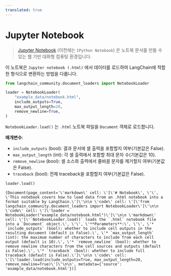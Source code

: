 ```yaml
---
translated: true
---
```


# Jupyter Notebook

>[Jupyter Notebook](https://en.wikipedia.org/wiki/Project_Jupyter#Applications) (이전에는 `IPython Notebook`) 은 노트북 문서를 만들 수 있는 웹 기반 대화형 컴퓨팅 환경입니다.

이 노트북은 `Jupyter notebook (.html)` 에서 데이터를 로드하여 LangChain에 적합한 형식으로 변환하는 방법을 다룹니다.

```python
from langchain_community.document_loaders import NotebookLoader
```

```python
loader = NotebookLoader(
    "example_data/notebook.html",
    include_outputs=True,
    max_output_length=20,
    remove_newline=True,
)
```

`NotebookLoader.load()` 는 `.html` 노트북 파일을 `Document` 객체로 로드합니다.

**매개변수**:

* `include_outputs` (bool): 결과 문서에 셀 출력을 포함할지 여부(기본값은 False).
* `max_output_length` (int): 각 셀 출력에서 포함할 최대 문자 수(기본값은 10).
* `remove_newline` (bool): 셀 소스와 출력에서 줄바꿈 문자를 제거할지 여부(기본값은 False).
* `traceback` (bool): 전체 traceback을 포함할지 여부(기본값은 False).

```python
loader.load()
```

```output
[Document(page_content='\'markdown\' cell: \'[\'# Notebook\', \'\', \'This notebook covers how to load data from an .html notebook into a format suitable by LangChain.\']\'\n\n \'code\' cell: \'[\'from langchain_community.document_loaders import NotebookLoader\']\'\n\n \'code\' cell: \'[\'loader = NotebookLoader("example_data/notebook.html")\']\'\n\n \'markdown\' cell: \'[\'`NotebookLoader.load()` loads the `.html` notebook file into a `Document` object.\', \'\', \'**Parameters**:\', \'\', \'* `include_outputs` (bool): whether to include cell outputs in the resulting document (default is False).\', \'* `max_output_length` (int): the maximum number of characters to include from each cell output (default is 10).\', \'* `remove_newline` (bool): whether to remove newline characters from the cell sources and outputs (default is False).\', \'* `traceback` (bool): whether to include full traceback (default is False).\']\'\n\n \'code\' cell: \'[\'loader.load(include_outputs=True, max_output_length=20, remove_newline=True)\']\'\n\n', metadata={'source': 'example_data/notebook.html'})]
```
